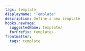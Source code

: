 ```yaml
---
tags: template
displayName: "Template"
description: Define a new template
hooks.newPage:
  suggestedName: template/
  forPrefix: template/
frontmatter:
  tags: template
---
```

